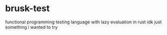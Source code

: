 # brusk-test
functional programming testing language with lazy evaluation in rust idk just something i wanted to try
